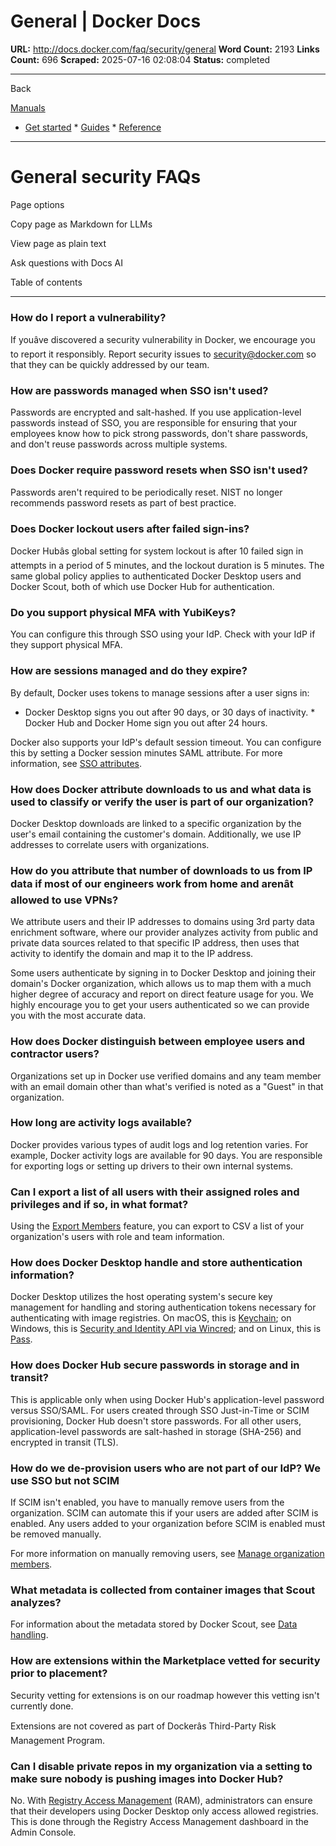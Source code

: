 # General | Docker Docs

**URL:** http://docs.docker.com/faq/security/general
**Word Count:** 2193
**Links Count:** 696
**Scraped:** 2025-07-16 02:08:04
**Status:** completed

---

Back

[Manuals](https://docs.docker.com/manuals/)

  * [Get started](http://docs.docker.com/get-started/)   * [Guides](http://docs.docker.com/guides/)   * [Reference](http://docs.docker.com/reference/)

* * *

# General security FAQs

Page options

Copy page as Markdown for LLMs

View page as plain text

Ask questions with Docs AI

Table of contents

* * *

### How do I report a vulnerability?

If youâve discovered a security vulnerability in Docker, we encourage you to report it responsibly. Report security issues to [security@docker.com](mailto:security@docker.com) so that they can be quickly addressed by our team.

### How are passwords managed when SSO isn't used?

Passwords are encrypted and salt-hashed. If you use application-level passwords instead of SSO, you are responsible for ensuring that your employees know how to pick strong passwords, don't share passwords, and don't reuse passwords across multiple systems.

### Does Docker require password resets when SSO isn't used?

Passwords aren't required to be periodically reset. NIST no longer recommends password resets as part of best practice.

### Does Docker lockout users after failed sign-ins?

Docker Hubâs global setting for system lockout is after 10 failed sign in attempts in a period of 5 minutes, and the lockout duration is 5 minutes. The same global policy applies to authenticated Docker Desktop users and Docker Scout, both of which use Docker Hub for authentication.

### Do you support physical MFA with YubiKeys?

You can configure this through SSO using your IdP. Check with your IdP if they support physical MFA.

### How are sessions managed and do they expire?

By default, Docker uses tokens to manage sessions after a user signs in:

  * Docker Desktop signs you out after 90 days, or 30 days of inactivity.   * Docker Hub and Docker Home sign you out after 24 hours.

Docker also supports your IdP's default session timeout. You can configure this by setting a Docker session minutes SAML attribute. For more information, see [SSO attributes](https://docs.docker.com/enterprise/security/provisioning/#sso-attributes).

### How does Docker attribute downloads to us and what data is used to classify or verify the user is part of our organization?

Docker Desktop downloads are linked to a specific organization by the user's email containing the customer's domain. Additionally, we use IP addresses to correlate users with organizations.

### How do you attribute that number of downloads to us from IP data if most of our engineers work from home and arenât allowed to use VPNs?

We attribute users and their IP addresses to domains using 3rd party data enrichment software, where our provider analyzes activity from public and private data sources related to that specific IP address, then uses that activity to identify the domain and map it to the IP address.

Some users authenticate by signing in to Docker Desktop and joining their domain's Docker organization, which allows us to map them with a much higher degree of accuracy and report on direct feature usage for you. We highly encourage you to get your users authenticated so we can provide you with the most accurate data.

### How does Docker distinguish between employee users and contractor users?

Organizations set up in Docker use verified domains and any team member with an email domain other than what's verified is noted as a "Guest" in that organization.

### How long are activity logs available?

Docker provides various types of audit logs and log retention varies. For example, Docker activity logs are available for 90 days. You are responsible for exporting logs or setting up drivers to their own internal systems.

### Can I export a list of all users with their assigned roles and privileges and if so, in what format?

Using the [Export Members](https://docs.docker.com/admin/organization/members/#export-members) feature, you can export to CSV a list of your organization's users with role and team information.

### How does Docker Desktop handle and store authentication information?

Docker Desktop utilizes the host operating system's secure key management for handling and storing authentication tokens necessary for authenticating with image registries. On macOS, this is [Keychain](https://support.apple.com/guide/security/keychain-data-protection-secb0694df1a/web); on Windows, this is [Security and Identity API via Wincred](https://learn.microsoft.com/en-us/windows/win32/api/wincred/); and on Linux, this is [Pass](https://www.passwordstore.org/).

### How does Docker Hub secure passwords in storage and in transit?

This is applicable only when using Docker Hub's application-level password versus SSO/SAML. For users created through SSO Just-in-Time or SCIM provisioning, Docker Hub doesn't store passwords. For all other users, application-level passwords are salt-hashed in storage \(SHA-256\) and encrypted in transit \(TLS\).

### How do we de-provision users who are not part of our IdP? We use SSO but not SCIM

If SCIM isn't enabled, you have to manually remove users from the organization. SCIM can automate this if your users are added after SCIM is enabled. Any users added to your organization before SCIM is enabled must be removed manually.

For more information on manually removing users, see [Manage organization members](https://docs.docker.com/admin/organization/members/).

### What metadata is collected from container images that Scout analyzes?

For information about the metadata stored by Docker Scout, see [Data handling](https://docs.docker.com/scout/deep-dive/data-handling/).

### How are extensions within the Marketplace vetted for security prior to placement?

Security vetting for extensions is on our roadmap however this vetting isn't currently done.

Extensions are not covered as part of Dockerâs Third-Party Risk Management Program.

### Can I disable private repos in my organization via a setting to make sure nobody is pushing images into Docker Hub?

No. With [Registry Access Management](https://docs.docker.com/enterprise/security/hardened-desktop/registry-access-management/) \(RAM\), administrators can ensure that their developers using Docker Desktop only access allowed registries. This is done through the Registry Access Management dashboard in the Admin Console.